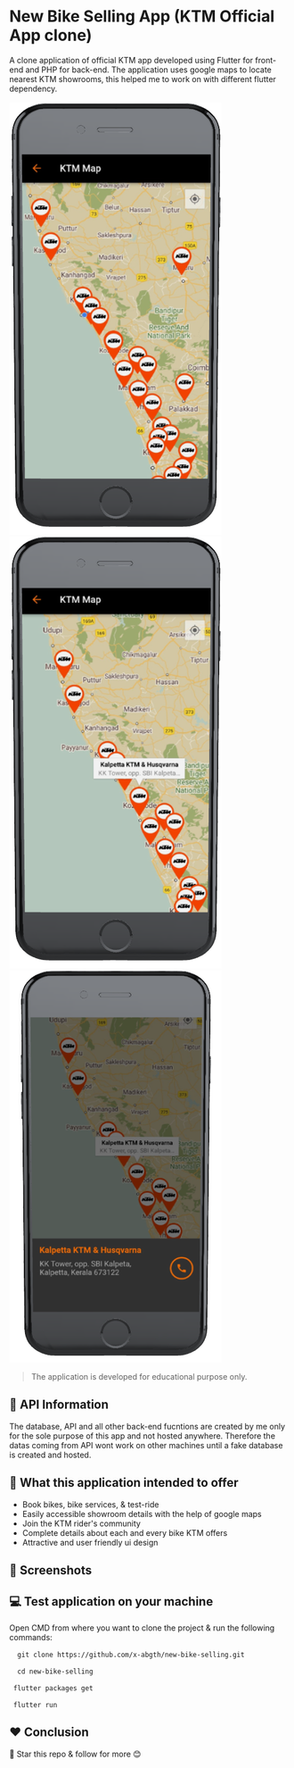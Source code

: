# New Bike Selling App (KTM Official App clone)
A clone application of official KTM app developed using Flutter for front-end and PHP for back-end. The application uses google maps to locate nearest KTM showrooms, this helped me to work on with different flutter dependency. 
<br><br>
![KTM App map](assets/ui_imgs/map_1_black.png)
![KTM App map](assets/ui_imgs/map_2_black.png)
![KTM App map](assets/ui_imgs/map_3_black.png)
>The application is developed for educational purpose only.

## 🔗 API Information
The database, API and all other back-end fucntions are created by me only for the sole purpose of this app and not hosted anywhere. Therefore the datas coming from API wont work on other machines until a fake database is created and hosted.  

## 🎯 What this application intended to offer
- Book bikes, bike services, & test-ride
- Easily accessible showroom details with the help of google maps
- Join the KTM rider's community
- Complete details about each and every bike KTM offers
- Attractive and user friendly ui design

## 📱 Screenshots


## 💻 Test application on your machine
Open CMD from where you want to clone the project & run the following commands:
```
  git clone https://github.com/x-abgth/new-bike-selling.git
```
```
  cd new-bike-selling
 ```
 ```
  flutter packages get
 ```
 ```
  flutter run
```
## ❤ Conclusion
🌟 Star this repo & follow for more 😊
